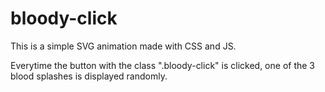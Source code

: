 # bloody-click

This is a simple SVG animation made with CSS and JS.

Everytime the button with the class ".bloody-click" is clicked, one of the 3 blood splashes is displayed randomly.
